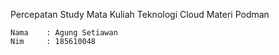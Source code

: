 Percepatan Study Mata Kuliah Teknologi Cloud Materi Podman
```
Nama    : Agung Setiawan
Nim     : 185610048
```
